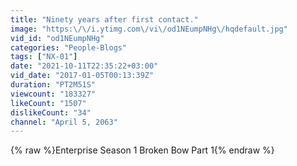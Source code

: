 ```yaml
---
title: "Ninety years after first contact."
image: "https:\/\/i.ytimg.com\/vi\/od1NEumpNHg\/hqdefault.jpg"
vid_id: "od1NEumpNHg"
categories: "People-Blogs"
tags: ["NX-01"]
date: "2021-10-11T22:35:22+03:00"
vid_date: "2017-01-05T00:13:39Z"
duration: "PT2M51S"
viewcount: "183327"
likeCount: "1507"
dislikeCount: "34"
channel: "April 5, 2063"
---
```

{% raw %}Enterprise Season 1 Broken Bow Part 1{% endraw %}

